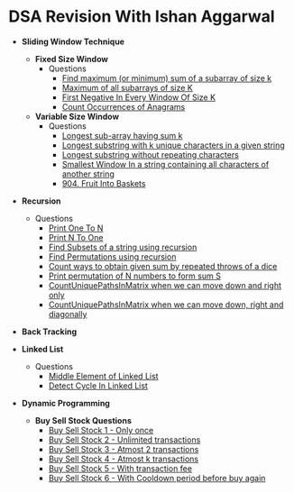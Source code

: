 # DSA Revision With Ishan Aggarwal

* **Sliding Window Technique**
    * **Fixed Size Window**
        - Questions
            * [Find maximum (or minimum) sum of a subarray of size k](..//dsa_by_ishan//src//main//java//sliding_window//fixed//MaximumSumOfAllSubarrayOfSizeK.java)
            * [Maximum of all subarrays of size K](..//dsa_by_ishan//src//main//java//sliding_window//fixed//MaximumElementOfEachSubarrayOfSizeK.java)
            * [First Negative In Every Window Of Size K](..//dsa_by_ishan//src//main//java//sliding_window//fixed//FirstNegativeOfEachSubarrayOfSizeK.java)
            * [Count Occurrences of Anagrams](..//dsa_by_ishan//src//main//java//sliding_window//fixed//CountAnagrams.java)
    * **Variable Size Window**
        - Questions
            * [Longest sub-array having sum k](..//dsa_by_ishan//src//main//java//sliding_window//variable//LongestSubarrayWithGivenSumK.java)
            * [Longest substring with k unique characters in a given string](..//dsa_by_ishan//src//main//java//sliding_window//variable//LongestSubstringWithKUniqueChars.java)
            * [Longest substring without repeating characters](..//dsa_by_ishan//src//main//java//sliding_window//variable//LongestSubstringWithAllUniqueChars.java)
            * [Smallest Window In a string containing all characters of another string](..//dsa_by_ishan//src//main//java//sliding_window//variable//SmallestSubstringContainingAllCharsFromPattern.java)
            * [904. Fruit Into Baskets](..//dsa_by_ishan//src//main//java//sliding_window//variable//MaxFruitsIntoTwoBaskets.java)

* **Recursion**
    - Questions
        * [Print One To N](..//dsa_by_ishan//src//main//java//recursion//easy//PrintOneToN.java)
        * [Print N To One](..//dsa_by_ishan//src//main//java//recursion//easy//PrintNToOne.java)
        * [Find Subsets of a string using recursion](..//dsa_by_ishan//src//main//java//recursion//medium//FindSubsets.java)
        * [Find Permutations using recursion](..//dsa_by_ishan//src//main//java//recursion//medium//FindPermutations.java)
        * [Count ways to obtain given sum by repeated throws of a dice](..//dsa_by_ishan//src//main//java//recursion//medium//PrintWaysToFindDiceTargetSum.java)
        * [Print permutation of N numbers to form sum S](..//dsa_by_ishan//src//main//java//recursion//medium//PrintPermutationsOfNNumbersToFindGivenSum.java)
        * [CountUniquePathsInMatrix when we can move down and right only](..//dsa_by_ishan//src//main//java//recursion//medium//CountUniquePathsInMatrix.java)
        * [CountUniquePathsInMatrix when we can move down, right and diagonally](..//dsa_by_ishan//src//main//java//recursion//medium//CountUniquePathsInMatrixWhenMoveDRD.java)


* **Back Tracking**


* **Linked List**
    - Questions
        * [Middle Element of Linked List](..//dsa_by_ishan//src//main//java//linked_list//MiddleElementOfLinkedList.java)
        * [Detect Cycle In Linked List](..//dsa_by_ishan//src//main//java//linked_list//DetectCycleInLinkedList.java)

* **Dynamic Programming**
    * **Buy Sell Stock Questions**
        * [Buy Sell Stock 1 - Only once](..//dsa_by_ishan//src//main//java//dynamic_programming//buy_sell_stock//BuySellStock1.java)
        * [Buy Sell Stock 2 - Unlimited transactions](..//dsa_by_ishan//src//main//java//dynamic_programming//buy_sell_stock//BuySellStock2.java)
        * [Buy Sell Stock 3 - Atmost 2 transactions](..//dsa_by_ishan//src//main//java//dynamic_programming//buy_sell_stock//BuySellStock3.java)
        * [Buy Sell Stock 4 - Atmost k transactions](..//dsa_by_ishan//src//main//java//dynamic_programming//buy_sell_stock//BuySellStock4.java)
        * [Buy Sell Stock 5 - With transaction fee](..//dsa_by_ishan//src//main//java//dynamic_programming//buy_sell_stock//BuySellStock5.java)
        * [Buy Sell Stock 6 - With Cooldown period before buy again](..//dsa_by_ishan//src//main//java//dynamic_programming//buy_sell_stock//BuySellStock6.java)